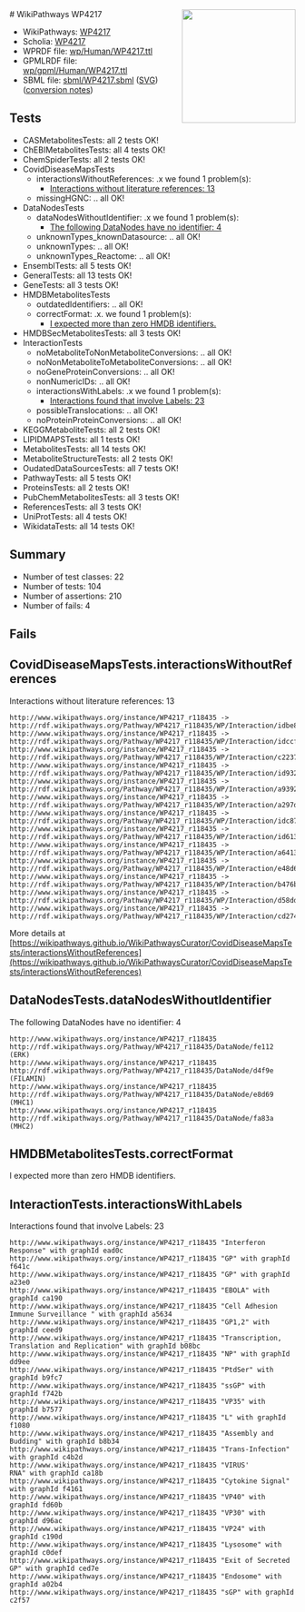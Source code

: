 <img style="float: right; width: 200px" src="../logo.png" />
# WikiPathways WP4217

* WikiPathways: [WP4217](https://identifiers.org/wikipathways:WP4217)
* Scholia: [WP4217](https://scholia.toolforge.org/wikipathways/WP4217)
* WPRDF file: [wp/Human/WP4217.ttl](../wp/Human/WP4217.ttl)
* GPMLRDF file: [wp/gpml/Human/WP4217.ttl](../wp/gpml/Human/WP4217.ttl)
* SBML file: [sbml/WP4217.sbml](../sbml/WP4217.sbml) ([SVG](../sbml/WP4217.svg)) ([conversion notes](../sbml/WP4217.txt))

## Tests
* CASMetabolitesTests: all 2 tests OK!
* ChEBIMetabolitesTests: all 4 tests OK!
* ChemSpiderTests: all 2 tests OK!
* CovidDiseaseMapsTests
    * interactionsWithoutReferences: .x we found 1 problem(s):
        * [Interactions without literature references: 13](#9701cce4)
    * missingHGNC: .. all OK!
* DataNodesTests
    * dataNodesWithoutIdentifier: .x we found 1 problem(s):
        * [The following DataNodes have no identifier: 4](#d2d32fa3)
    * unknownTypes_knownDatasource: .. all OK!
    * unknownTypes: .. all OK!
    * unknownTypes_Reactome: .. all OK!
* EnsemblTests: all 5 tests OK!
* GeneralTests: all 13 tests OK!
* GeneTests: all 3 tests OK!
* HMDBMetabolitesTests
    * outdatedIdentifiers: .. all OK!
    * correctFormat: .x. we found 1 problem(s):
        * [I expected more than zero HMDB identifiers.](#ad154c1e)
* HMDBSecMetabolitesTests: all 3 tests OK!
* InteractionTests
    * noMetaboliteToNonMetaboliteConversions: .. all OK!
    * noNonMetaboliteToMetaboliteConversions: .. all OK!
    * noGeneProteinConversions: .. all OK!
    * nonNumericIDs: .. all OK!
    * interactionsWithLabels: .x we found 1 problem(s):
        * [Interactions found that involve Labels: 23](#fe97a8da)
    * possibleTranslocations: .. all OK!
    * noProteinProteinConversions: .. all OK!
* KEGGMetaboliteTests: all 2 tests OK!
* LIPIDMAPSTests: all 1 tests OK!
* MetabolitesTests: all 14 tests OK!
* MetaboliteStructureTests: all 2 tests OK!
* OudatedDataSourcesTests: all 7 tests OK!
* PathwayTests: all 5 tests OK!
* ProteinsTests: all 2 tests OK!
* PubChemMetabolitesTests: all 3 tests OK!
* ReferencesTests: all 3 tests OK!
* UniProtTests: all 4 tests OK!
* WikidataTests: all 14 tests OK!


## Summary

* Number of test classes: 22
* Number of tests: 104
* Number of assertions: 210
* Number of fails: 4

## Fails

<a name="9701cce4" />

## CovidDiseaseMapsTests.interactionsWithoutReferences

Interactions without literature references: 13
```
http://www.wikipathways.org/instance/WP4217_r118435 -> http://rdf.wikipathways.org/Pathway/WP4217_r118435/WP/Interaction/idbe899d0c
http://www.wikipathways.org/instance/WP4217_r118435 -> http://rdf.wikipathways.org/Pathway/WP4217_r118435/WP/Interaction/idccfbfdc7
http://www.wikipathways.org/instance/WP4217_r118435 -> http://rdf.wikipathways.org/Pathway/WP4217_r118435/WP/Interaction/c2237
http://www.wikipathways.org/instance/WP4217_r118435 -> http://rdf.wikipathways.org/Pathway/WP4217_r118435/WP/Interaction/id932cd729
http://www.wikipathways.org/instance/WP4217_r118435 -> http://rdf.wikipathways.org/Pathway/WP4217_r118435/WP/Interaction/a9392
http://www.wikipathways.org/instance/WP4217_r118435 -> http://rdf.wikipathways.org/Pathway/WP4217_r118435/WP/Interaction/a297d
http://www.wikipathways.org/instance/WP4217_r118435 -> http://rdf.wikipathways.org/Pathway/WP4217_r118435/WP/Interaction/idc875b626
http://www.wikipathways.org/instance/WP4217_r118435 -> http://rdf.wikipathways.org/Pathway/WP4217_r118435/WP/Interaction/id613533d6
http://www.wikipathways.org/instance/WP4217_r118435 -> http://rdf.wikipathways.org/Pathway/WP4217_r118435/WP/Interaction/a6413
http://www.wikipathways.org/instance/WP4217_r118435 -> http://rdf.wikipathways.org/Pathway/WP4217_r118435/WP/Interaction/e48d6
http://www.wikipathways.org/instance/WP4217_r118435 -> http://rdf.wikipathways.org/Pathway/WP4217_r118435/WP/Interaction/b476b
http://www.wikipathways.org/instance/WP4217_r118435 -> http://rdf.wikipathways.org/Pathway/WP4217_r118435/WP/Interaction/d58dd
http://www.wikipathways.org/instance/WP4217_r118435 -> http://rdf.wikipathways.org/Pathway/WP4217_r118435/WP/Interaction/cd274
```

More details at [https://wikipathways.github.io/WikiPathwaysCurator/CovidDiseaseMapsTests/interactionsWithoutReferences](https://wikipathways.github.io/WikiPathwaysCurator/CovidDiseaseMapsTests/interactionsWithoutReferences)

<a name="d2d32fa3" />

## DataNodesTests.dataNodesWithoutIdentifier

The following DataNodes have no identifier: 4
```
http://www.wikipathways.org/instance/WP4217_r118435 http://rdf.wikipathways.org/Pathway/WP4217_r118435/DataNode/fe112 (ERK)
http://www.wikipathways.org/instance/WP4217_r118435 http://rdf.wikipathways.org/Pathway/WP4217_r118435/DataNode/d4f9e (FILAMIN)
http://www.wikipathways.org/instance/WP4217_r118435 http://rdf.wikipathways.org/Pathway/WP4217_r118435/DataNode/e8d69 (MHC1)
http://www.wikipathways.org/instance/WP4217_r118435 http://rdf.wikipathways.org/Pathway/WP4217_r118435/DataNode/fa83a (MHC2)
```

<a name="ad154c1e" />

## HMDBMetabolitesTests.correctFormat

I expected more than zero HMDB identifiers.
<a name="fe97a8da" />

## InteractionTests.interactionsWithLabels

Interactions found that involve Labels: 23
```
http://www.wikipathways.org/instance/WP4217_r118435 "Interferon Response" with graphId ead0c
http://www.wikipathways.org/instance/WP4217_r118435 "GP" with graphId f641c
http://www.wikipathways.org/instance/WP4217_r118435 "GP" with graphId a23e0
http://www.wikipathways.org/instance/WP4217_r118435 "EBOLA" with graphId ca190
http://www.wikipathways.org/instance/WP4217_r118435 "Cell Adhesion
Immune Surveillance " with graphId a5634
http://www.wikipathways.org/instance/WP4217_r118435 "GP1,2" with graphId ceed9
http://www.wikipathways.org/instance/WP4217_r118435 "Transcription, Translation and Replication" with graphId b08bc
http://www.wikipathways.org/instance/WP4217_r118435 "NP" with graphId dd9ee
http://www.wikipathways.org/instance/WP4217_r118435 "PtdSer" with graphId b9fc7
http://www.wikipathways.org/instance/WP4217_r118435 "ssGP" with graphId f742b
http://www.wikipathways.org/instance/WP4217_r118435 "VP35" with graphId b7577
http://www.wikipathways.org/instance/WP4217_r118435 "L" with graphId f1080
http://www.wikipathways.org/instance/WP4217_r118435 "Assembly and Budding" with graphId b8b34
http://www.wikipathways.org/instance/WP4217_r118435 "Trans-Infection" with graphId c4b2d
http://www.wikipathways.org/instance/WP4217_r118435 "VIRUS'
RNA" with graphId ca18b
http://www.wikipathways.org/instance/WP4217_r118435 "Cytokine Signal" with graphId f4161
http://www.wikipathways.org/instance/WP4217_r118435 "VP40" with graphId fd60b
http://www.wikipathways.org/instance/WP4217_r118435 "VP30" with graphId d96ac
http://www.wikipathways.org/instance/WP4217_r118435 "VP24" with graphId c190d
http://www.wikipathways.org/instance/WP4217_r118435 "Lysosome" with graphId c0def
http://www.wikipathways.org/instance/WP4217_r118435 "Exit of Secreted GP" with graphId ced7e
http://www.wikipathways.org/instance/WP4217_r118435 "Endosome" with graphId a02b4
http://www.wikipathways.org/instance/WP4217_r118435 "sGP" with graphId c2f57
```

